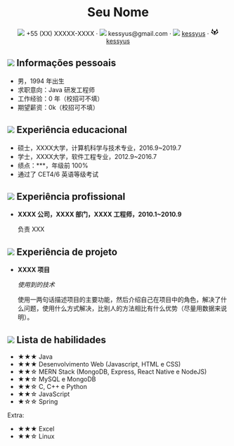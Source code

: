  <center>
     <h1>Seu Nome</h1>
     <div>
         <span>
             <img src="assets/phone-solid.svg" width="18px">
             +55 (XX) XXXXX-XXXX
         </span>
         ·
         <span>
             <img src="assets/envelope-solid.svg" width="18px">
             kessyus@gmail.com
         </span>
         ·
         <span>
             <img src="assets/github-brands.svg" width="18px">
             <a href="https://github.com/kessyus">kessyus</a>
         </span>
         ·
         <span>
             <img src="assets/gitlab.svg" width="18px">
             <a href="https://gitlab.com/kessyus">kessyus</a>
         </span>
     </div>
 </center>

 ## <img src="assets/info-circle-solid.svg" width="30px"> Informações pessoais 

 - 男，1994 年出生
 - 求职意向：Java 研发工程师
 - 工作经验：0 年（校招可不填）
 - 期望薪资：0k（校招可不填）

## <img src="assets/graduation-cap-solid.svg" width="30px"> Experiência educacional

- 硕士，XXXX大学，计算机科学与技术专业，2016.9~2019.7
- 学士，XXXX大学，软件工程专业，2012.9~2016.7
- 绩点：***，年级前 100%
- 通过了 CET4/6 英语等级考试

## <img src="assets/briefcase-solid.svg" width="30px"> Experiência profissional

- **XXXX 公司，XXXX 部门，XXXX 工程师，2010.1~2010.9**

   负责 XXX

## <img src="assets/project-diagram-solid.svg" width="30px"> Experiência de projeto

- **XXXX 项目**

  *使用到的技术*

  使用一两句话描述项目的主要功能，然后介绍自己在项目中的角色，解决了什么问题，使用什么方式解决，比别人的方法相比有什么优势（尽量用数据来说明）。

## <img src="assets/tools-solid.svg" width="30px"> Lista de habilidades

- ★★★ Java
- ★★★ Desenvolvimento Web (Javascript, HTML e CSS)
- ★★☆ MERN Stack (MongoDB, Express, React Native e NodeJS)
- ★★☆ MySQL e MongoDB
- ★★☆ C, C++ e Python
- ★★☆ JavaScript
- ★☆☆ Spring

Extra:
- ★★★ Excel
- ★★☆ Linux